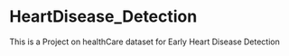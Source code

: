 # HeartDisease_Detection

This is a Project on healthCare dataset for Early Heart Disease Detection

